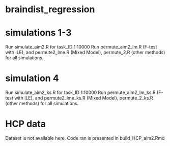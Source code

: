 # braindist_regression

# simulations 1-3
Run simulate_aim2.R for task_ID 1:10000
Run permute_aim2_lm.R (F-test with ILE), and permute2_lme.R (Mixed Model), permute_2.R (other methods) for all simulations.

# simulation 4
Run simulate_aim2_ks.R for task_ID 1:10000
Run permute_aim2_lm_ks.R (F-test with ILE), and permute2_lme_ks.R (Mixed Model), permute_2_ks.R (other methods) for all simulations.

 # HCP data
 Dataset is not available here.
 Code ran is presented in build_HCP_aim2.Rmd
